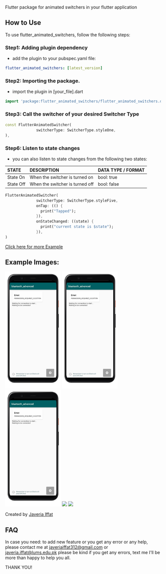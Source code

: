 Flutter package for animated switchers in your flutter application

## How to Use
To use flutter_animated_switchers, follow the following steps:

### Step1: Adding plugin dependency
- add the plugin to your pubspec.yaml file:

```yaml
flutter_animated_switchers: [latest_version]
```

### Step2: Importing the package.
- import the plugin in [your_file].dart

```dart
import 'package:flutter_animated_switchers/flutter_animated_switchers.dart';
```

### Step3: Call the switcher of your desired Switcher Type
 
```dart
const FlutterAnimatedSwitcher(
              switcherType: SwitcherType.styleOne,
),
```
 
### Step6: Listen to state changes  
- you can also listen to state changes from the following two states:

| STATE               |          DESCRIPTION                     |  DATA TYPE / FORMAT |
| :---                |           :----                          |   :---- |
| State On            |  When the switcher is turned on          |  bool: true |
| State Off           |  When the switcher is turned off         | bool: false | 

```dart
FlutterAnimatedSwitcher(
              switcherType: SwitcherType.styleFive,
              onTap: (() { 
                print("Tapped");
              }),
              onStateChanged: ((state) { 
                print("current state is $state");
              }),
)
```


[Click here for more Example](https://pub.dev/packages/flutter_animated_switchers/example)
 
## Example Images:
 
 <img src="https://github.com/JaveriaJR/bluetooth_advanced/blob/main/example_app1.png?raw=true" width="180" />  <img src="https://github.com/JaveriaJR/bluetooth_advanced/blob/main/example_app1.png?raw=true" width="180" />  <img src="https://github.com/JaveriaJR/bluetooth_advanced/blob/main/example_app1.png?raw=true" width="180" />  <img src="https://imgur.com/5Yu89Sb.png" width="180" />  <img src="https://imgur.com/Vh6Uf0N.png" width="180" />
 


Created by [Javeria Iffat](https://www.linkedin.com/in/javeria-iffat/)


## FAQ

In case you need: to add new feature or you get any error or any help, please contact me at javeriaiffat312@gmail.com or javeria.iffat@lums.edu.pk
please be kind if you get any errors, text me I'll be more than happy to help you all.

THANK YOU!